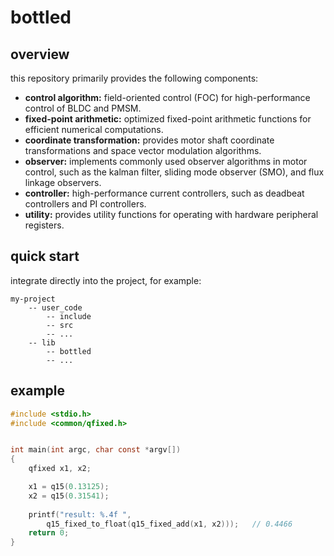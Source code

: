 # bottled

## overview

this repository primarily provides the following components:

- **control algorithm:** field-oriented control (FOC) for high-performance control of BLDC and PMSM.
- **fixed-point arithmetic:** optimized fixed-point arithmetic functions for efficient numerical computations.
- **coordinate transformation:** provides motor shaft coordinate transformations and space vector modulation algorithms.
- **observer:** implements commonly used observer algorithms in motor control, such as  the kalman filter, sliding mode observer (SMO), and flux linkage  observers.
- **controller:** high-performance current controllers, such as deadbeat controllers and PI controllers.
- **utility:** provides utility functions for operating with hardware peripheral registers.

## quick start

integrate directly into the project, for example:
```
my-project
    -- user_code
        -- include
        -- src
        -- ...
    -- lib
        -- bottled
        -- ...
```

## example

```C
#include <stdio.h>
#include <common/qfixed.h>


int main(int argc, char const *argv[])
{
    qfixed x1, x2;

    x1 = q15(0.13125);
    x2 = q15(0.31541);
    
    printf("result: %.4f ", 
        q15_fixed_to_float(q15_fixed_add(x1, x2)));   // 0.4466
    return 0;
}
```
